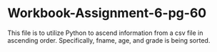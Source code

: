 # Workbook-Assignment-6-pg-60

This file is to utilize Python to ascend information from a csv file in ascending order. Specifically, fname, age, and grade is being sorted. 
